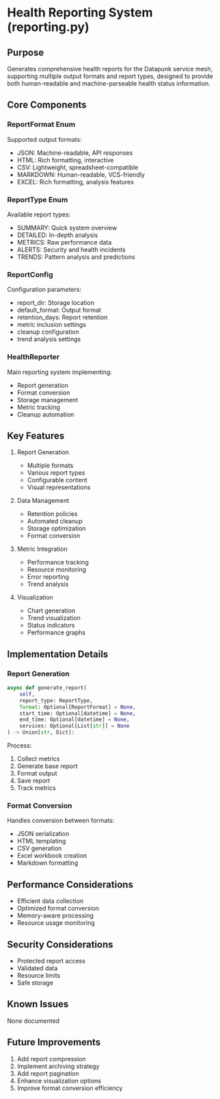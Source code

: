 # Health Reporting System (reporting.py)

## Purpose

Generates comprehensive health reports for the Datapunk service mesh, supporting multiple output formats and report types, designed to provide both human-readable and machine-parseable health status information.

## Core Components

### ReportFormat Enum

Supported output formats:

- JSON: Machine-readable, API responses
- HTML: Rich formatting, interactive
- CSV: Lightweight, spreadsheet-compatible
- MARKDOWN: Human-readable, VCS-friendly
- EXCEL: Rich formatting, analysis features

### ReportType Enum

Available report types:

- SUMMARY: Quick system overview
- DETAILED: In-depth analysis
- METRICS: Raw performance data
- ALERTS: Security and health incidents
- TRENDS: Pattern analysis and predictions

### ReportConfig

Configuration parameters:

- report_dir: Storage location
- default_format: Output format
- retention_days: Report retention
- metric inclusion settings
- cleanup configuration
- trend analysis settings

### HealthReporter

Main reporting system implementing:

- Report generation
- Format conversion
- Storage management
- Metric tracking
- Cleanup automation

## Key Features

1. Report Generation

   - Multiple formats
   - Various report types
   - Configurable content
   - Visual representations

2. Data Management

   - Retention policies
   - Automated cleanup
   - Storage optimization
   - Format conversion

3. Metric Integration

   - Performance tracking
   - Resource monitoring
   - Error reporting
   - Trend analysis

4. Visualization
   - Chart generation
   - Trend visualization
   - Status indicators
   - Performance graphs

## Implementation Details

### Report Generation

```python
async def generate_report(
    self,
    report_type: ReportType,
    format: Optional[ReportFormat] = None,
    start_time: Optional[datetime] = None,
    end_time: Optional[datetime] = None,
    services: Optional[List[str]] = None
) -> Union[str, Dict]:
```

Process:

1. Collect metrics
2. Generate base report
3. Format output
4. Save report
5. Track metrics

### Format Conversion

Handles conversion between formats:

- JSON serialization
- HTML templating
- CSV generation
- Excel workbook creation
- Markdown formatting

## Performance Considerations

- Efficient data collection
- Optimized format conversion
- Memory-aware processing
- Resource usage monitoring

## Security Considerations

- Protected report access
- Validated data
- Resource limits
- Safe storage

## Known Issues

None documented

## Future Improvements

1. Add report compression
2. Implement archiving strategy
3. Add report pagination
4. Enhance visualization options
5. Improve format conversion efficiency
